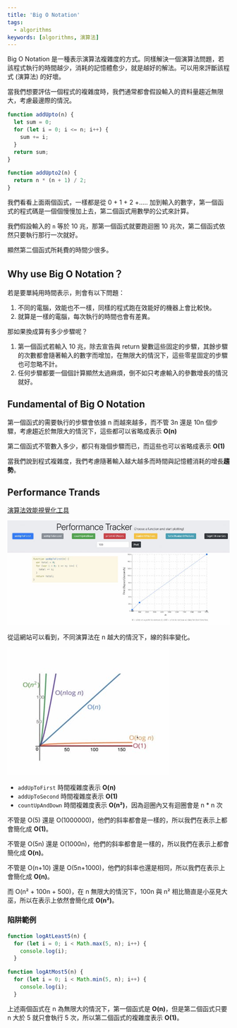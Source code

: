 ```yaml
---
title: 'Big O Notation'
tags:
  - algorithms
keywords: [algorithms, 演算法]
---
```


Big O Notation 是一種表示演算法複雜度的方式。同樣解決一個演算法問題，若該程式執行的時間越少，消耗的記憶體愈少，就是越好的解法。可以用來評斷該程式 (演算法) 的好壞。

當我們想要評估一個程式的複雜度時，我們通常都會假設輸入的資料量趨近無限大，考慮最邊際的情況。

```js
function addUpto(n) {
  let sum = 0;
  for (let i = 0; i <= n; i++) {
    sum += i;
  }
  return sum;
}
```
```js
function addUpto2(n) {
  return n * (n + 1) / 2;
}
```

我們看看上面兩個函式，一樣都是從 0 + 1 + 2 +..... 加到輸入的數字，第一個函式的程式碼是一個個慢慢加上去，第二個函式用數學的公式來計算。

我們假設輸入的 `n` 等於 10 兆，那第一個函式就要跑迴圈 10 兆次，第二個函式依然只要執行那行一次就好。

顯然第二個函式所耗費的時間少很多。

## Why use Big O Notation？

若是要單純用時間表示，則會有以下問題：
1. 不同的電腦，效能也不一樣，同樣的程式跑在效能好的機器上會比較快。
2. 就算是一樣的電腦，每次執行的時間也會有差異。

那如果換成算有多少步驟呢？
1. 第一個函式若輸入 10 兆，除去宣告與 return 變數這些固定的步驟，其餘步驟的次數都會隨著輸入的數字而增加，在無限大的情況下，這些零星固定的步驟也可忽略不計。
2. 任何步驟都要一個個計算顯然太過麻煩，倒不如只考慮輸入的參數增長的情況就好。

## Fundamental of Big O Notation

第一個函式的需要執行的步驟會依據 n 而越來越多，而不管 3n 還是 10n 個步驟，考慮趨近於無限大的情況下，這些都可以省略成表示 **O(n)**

第二個函式不管數入多少，都只有幾個步驟而已，而這些也可以省略成表示 **O(1)**

當我們說到程式複雜度，我們考慮隨著輸入越大越多而時間與記憶體消耗的增長**趨勢**。

## Performance Trands

[演算法效能視覺化工具](https://rithmschool.github.io/function-timer-demo/)

![tracker](./tracker.jpg)

從這網站可以看到，不同演算法在 n 越大的情況下，線的斜率變化。

![trands](./trands.jpg)

- `addUpToFirst` 時間複雜度表示 **O(n)**
- `addUpToSecond` 時間複雜度表示 **O(1)**
- `countUpAndDown` 時間複雜度表示 **O(n²)**，因為迴圈內又有迴圈會是 n * n 次

不管是 O(5) 還是 O(1000000)，他們的斜率都會是一樣的，所以我們在表示上都會簡化成 **O(1)**。

不管是 O(5n) 還是 O(1000n)，他們的斜率都會是一樣的，所以我們在表示上都會簡化成 **O(n)**。

不管是 O(n+10) 還是 O(5n+1000)，他們的斜率也還是相同，所以我們在表示上會簡化成 **O(n)**。

而 O(n² + 100n + 500)，在 n 無限大的情況下，100n 與 n² 相比簡直是小巫見大巫，所以在表示上依然會簡化成 **O(n²)**。

### 陷阱範例

```js
function logAtLeast5(n) {
  for (let i = 0; i < Math.max(5, n); i++) {
    console.log(i);
  }
```

```js
function logAtMost5(n) {
  for (let i = 0; i < Math.min(5, n); i++) {
    console.log(i);
  }
```

上述兩個函式在 n 為無限大的情況下，第一個函式是 **O(n)**，但是第二個函式只要 n 大於 5 就只會執行 5 次，所以第二個函式的複雜度表示 **O(1)**。

